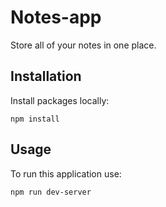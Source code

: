 # Notes-app

Store all of your notes in one place.

## Installation

Install packages locally:

```
npm install
```

## Usage

To run this application use:

```
npm run dev-server
```
